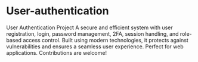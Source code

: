 # User-authentication
User Authentication Project A secure and efficient system with user registration, login, password management, 2FA, session handling, and role-based access control. Built using modern technologies, it protects against vulnerabilities and ensures a seamless user experience. Perfect for web applications. Contributions are welcome!
